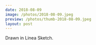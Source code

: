 ```yaml
---
date: 2018-08-09
image: /photos/2018-08-09.jpeg
preview: /photos/thumb-2018-08-09.jpeg
layout: post
---
```


Drawn in Linea Sketch.
